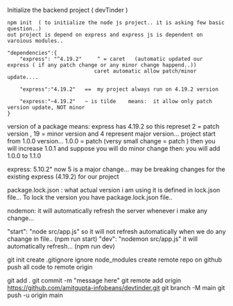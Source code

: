 Initialize the backend project ( devTinder )

    npm init  ( to initialize the node js project.. it is asking few basic question..)
    out project is depend on express and express js is dependent on varoious modules..

    "dependencies":{
    	"express": "^4.19.2"     ^ = caret   (automatic updated our express ( if any patch change or any minor change happend..))
    						    caret automatic allow patch/minor update....

    	"express":"4.19.2"   ==  my project always run on 4.19.2 version

    	"express:"~4.19.2"   ~ is tilde    means:  it allow only patch version update, NOT minor
    }

version of a package means: express has 4.19.2 so this represet 2 = patch version , 19 = minor version and 4 represent major version...
project start from 1.0.0 version... 1.0.0 = patch (versy small change = patch ) then you will increase 1.0.1 and suppose you will do minor change then:
you will add 1.0.0 to 1.1.0

express: 5.10.2" now 5 is a major change... may be breaking changes for the existing express (4.19.2) for our project

package.lock.json : what actual version i am using it is defined in lock.json file... To lock the version you have package.lock.json file..

nodemon: it will automatically refresh the server whenever i make any change...

"start": "node src/app.js" so it will not refresh automatically when we do any chaange in file.. (npm run start)
"dev": "nodemon src/app.js" it will automatically refresh... (npm run dev)

git init
create .gitignore
ignore node_modules
create remote repo on github
push all code to remote origin

git add .
git commit -m "message here"
git remote add origin https://github.com/amitgupta-infobeans/devtinder.git
git branch -M main
git push -u origin main
